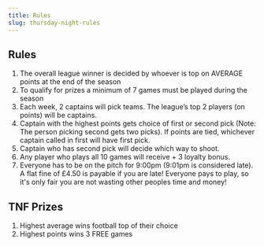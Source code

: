 ```yaml
---
title: Rules
slug: thursday-night-rules
---
```


## Rules

1. The overall league winner is decided by whoever is top on
   AVERAGE points at the end of the season
2. To qualify for prizes a minimum of 7 games must be played
   during the season
3. Each week, 2 captains will pick teams. The league’s top 2
   players (on points) will be captains.
4. Captain with the highest points gets choice of first or second pick (Note: The person picking second gets two picks). If points are
   tied, whichever captain called in first will have first pick.
5. Captain who has second pick will decide which way to shoot.
6. Any player who plays all 10 games will receive + 3 loyalty
   bonus.
7. Everyone has to be on the pitch for 9:00pm (9:01pm is considered late). A flat fine
of £4.50 is payable if you are late! Everyone pays to play, so it's only fair you are not wasting other peoples time and money!

## TNF Prizes
1. Highest average wins football top of their choice
2. Highest points wins 3 FREE games
